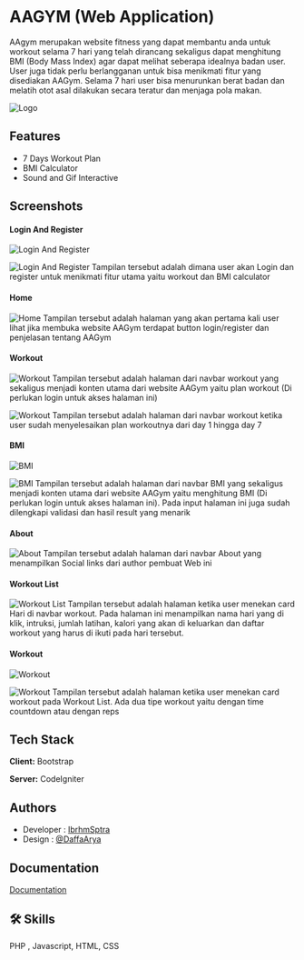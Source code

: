 
# AAGYM (Web Application)

AAgym merupakan website fitness yang dapat membantu anda untuk workout selama 7 hari yang telah dirancang sekaligus dapat menghitung BMI (Body Mass Index) agar dapat melihat seberapa idealnya badan user. User juga tidak perlu berlangganan untuk bisa menikmati fitur yang disediakan AAGym. Selama 7 hari user bisa menurunkan berat badan dan melatih otot asal dilakukan secara teratur dan menjaga pola makan.

![Logo]((https://i.postimg.cc/q7czvqKS/logo.png))




## Features

- 7 Days Workout Plan
- BMI Calculator
- Sound and Gif Interactive



## Screenshots

#### Login And Register
![Login And Register](https://i.postimg.cc/pLpxgjpZ/Login.png)

![Login And Register](https://i.postimg.cc/d1W5Ph72/Register.png)
Tampilan tersebut adalah dimana user akan Login dan register untuk menikmati fitur utama yaitu workout dan BMI calculator

#### Home
![Home](https://i.postimg.cc/WzkYG230/Outer-Home.png)
Tampilan tersebut adalah halaman yang akan pertama kali user lihat jika membuka website AAGym terdapat button login/register dan penjelasan tentang AAGym

#### Workout
![Workout](https://i.postimg.cc/y8kgvkBq/Outer-Workout.png)
Tampilan tersebut adalah halaman dari navbar workout yang sekaligus menjadi konten utama dari website AAGym yaitu plan workout (Di perlukan login untuk akses halaman ini)

![Workout](https://i.postimg.cc/Hx2XFRhF/Outer-Workout-FINISHED.png)
Tampilan tersebut adalah halaman dari navbar workout ketika user sudah menyelesaikan plan workoutnya dari day 1 hingga day 7

#### BMI
![BMI](https://i.postimg.cc/W3BcLYq6/Outer-BMI.png)

![BMI](https://i.postimg.cc/FzbS0qjT/BMI-result.png)
Tampilan tersebut adalah halaman dari navbar BMI yang sekaligus menjadi konten utama dari website AAGym yaitu menghitung BMI (Di perlukan login untuk akses halaman ini). Pada input halaman ini juga sudah dilengkapi validasi dan hasil result yang menarik

#### About
![About](https://i.postimg.cc/855zPYC2/Outer-About.png)
Tampilan tersebut adalah halaman dari navbar About yang menampilkan Social links dari author pembuat Web ini

#### Workout List
![Workout List](https://i.postimg.cc/T1v2q306/Inner-List-Workout.png)
Tampilan tersebut adalah halaman ketika user menekan card Hari di navbar workout. Pada halaman ini menampilkan nama hari yang di klik, intruksi, jumlah latihan, kalori yang akan di keluarkan dan daftar workout yang harus di ikuti pada hari tersebut.

#### Workout
![Workout](https://i.postimg.cc/PJV3nP7G/Inner-Workout-With-Time.png)

![Workout](https://i.postimg.cc/9M8trsYZ/Inner-Workout-With-Reps.png)
Tampilan tersebut adalah halaman ketika user menekan card workout pada Workout List. Ada dua tipe workout yaitu dengan time countdown atau dengan reps


## Tech Stack

**Client:** Bootstrap

**Server:** CodeIgniter


## Authors

- Developer : [IbrhmSptra](https://www.github.com/IbrhmSptra)
- Design : [@DaffaArya](https://www.instagram.com/daffa_rya/)


## Documentation

[Documentation](https://linktodocumentation)


## 🛠 Skills
PHP , Javascript, HTML, CSS
